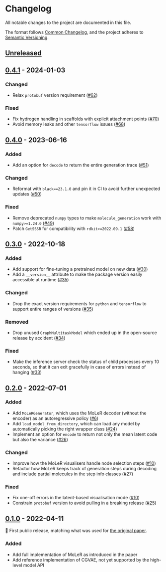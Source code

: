 # Changelog

All notable changes to the project are documented in this file.

The format follows [Common Changelog](https://common-changelog.org/),
and the project adheres to [Semantic Versioning](https://semver.org/spec/v2.0.0.html).

## [Unreleased]

## [0.4.1] - 2024-01-03

### Changed
- Relax `protobuf` version requirement ([#62](https://github.com/microsoft/molecule-generation/pull/62))

### Fixed
- Fix hydrogen handling in scaffolds with explicit attachment points ([#70](https://github.com/microsoft/molecule-generation/pull/70))
- Avoid memory leaks and other `tensorflow` issues ([#68](https://github.com/microsoft/molecule-generation/pull/68))

## [0.4.0] - 2023-06-16

### Added
- Add an option for `decode` to return the entire generation trace ([#51](https://github.com/microsoft/molecule-generation/pull/51))

### Changed
- Reformat with `black==23.1.0` and pin it in CI to avoid further unexpected updates ([#50](https://github.com/microsoft/molecule-generation/pull/50))

### Fixed
- Remove deprecated `numpy` types to make `molecule_generation` work with `numpy>=1.24.0` ([#49](https://github.com/microsoft/molecule-generation/pull/49))
- Patch `GetSSSR` for compatibility with `rdkit>=2022.09.1` ([#58](https://github.com/microsoft/molecule-generation/pull/58))

## [0.3.0] - 2022-10-18

### Added
- Add support for fine-tuning a pretrained model on new data ([#30](https://github.com/microsoft/molecule-generation/pull/30))
- Add a `__version__` attribute to make the package version easily accessible at runtime ([#35](https://github.com/microsoft/molecule-generation/pull/35))

### Changed
- Drop the exact version requirements for `python` and `tensorflow` to support entire ranges of versions ([#35](https://github.com/microsoft/molecule-generation/pull/35))

### Removed
- Drop unused `GraphMultitaskModel` which ended up in the open-source release by accident ([#34](https://github.com/microsoft/molecule-generation/pull/34))

### Fixed
- Make the inference server check the status of child processes every 10 seconds, so that it can exit gracefully in case of errors instead of hanging ([#33](https://github.com/microsoft/molecule-generation/pull/33))

## [0.2.0] - 2022-07-01

### Added
- Add `MoLeRGenerator`, which uses the MoLeR decoder (without the encoder) as an autoregressive policy ([#6](https://github.com/microsoft/molecule-generation/pull/6))
- Add `load_model_from_directory`, which can load any model by automatically picking the right wrapper class ([#24](https://github.com/microsoft/molecule-generation/pull/24))
- Implement an option for `encode` to return not only the mean latent code but also the variance ([#26](https://github.com/microsoft/molecule-generation/pull/26))

### Changed
- Improve how the MoLeR visualisers handle node selection steps ([#10](https://github.com/microsoft/molecule-generation/pull/10))
- Refactor how MoLeR keeps track of generation steps during decoding and include partial molecules in the step info classes ([#27](https://github.com/microsoft/molecule-generation/pull/27))

### Fixed
- Fix one-off errors in the latent-based visualisation mode ([#10](https://github.com/microsoft/molecule-generation/pull/10))
- Constrain `protobuf` version to avoid pulling in a breaking release ([#25](https://github.com/microsoft/molecule-generation/pull/25))

## [0.1.0] - 2022-04-11

:seedling: First public release, matching what was used for [the original paper](https://arxiv.org/abs/2103.03864).

### Added
- Add full implementation of MoLeR as introduced in the paper
- Add reference implementation of CGVAE, not yet supported by the high-level model API

[Unreleased]: https://github.com/microsoft/molecule-generation/compare/v0.4.1...HEAD
[0.1.0]: https://github.com/microsoft/molecule-generation/releases/tag/v0.1.0
[0.2.0]: https://github.com/microsoft/molecule-generation/releases/tag/v0.2.0
[0.3.0]: https://github.com/microsoft/molecule-generation/releases/tag/v0.3.0
[0.4.0]: https://github.com/microsoft/molecule-generation/releases/tag/v0.4.0
[0.4.1]: https://github.com/microsoft/molecule-generation/releases/tag/v0.4.1
